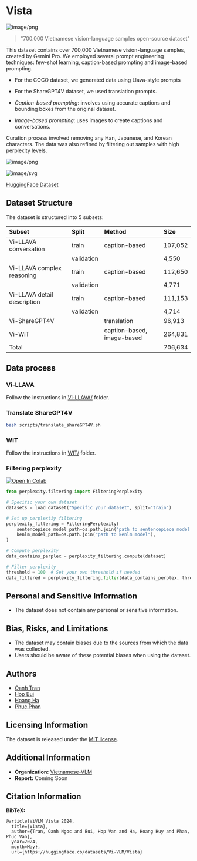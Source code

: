 # Vista

![image/png](https://cdn-uploads.huggingface.co/production/uploads/630a5ef0e81e1dea2cedcec0/a9hcD8YWqlmsaEHvr2ole.png)

> "700.000 Vietnamese vision-language samples open-source dataset"

This dataset contains over 700,000 Vietnamese vision-language samples, created by Gemini Pro. We employed several prompt engineering techniques: few-shot learning, caption-based prompting and image-based prompting.

- For the COCO dataset, we generated data using Llava-style prompts
- For the ShareGPT4V dataset, we used translation prompts.

- *Caption-based prompting*: involves using accurate captions and bounding boxes from the original dataset.
- *Image-based prompting*: uses images to create captions and conversations.

Curation process involved removing any Han, Japanese, and Korean characters. The data was also refined by filtering out samples with high perplexity levels.

![image/png](https://cdn-uploads.huggingface.co/production/uploads/617296c180f98c89a18948d2/mhVuEEC08oNHss_sxgWiA.png)

![image/svg](https://huggingface.co/front/assets/huggingface_logo.svg) 

[HuggingFace Dataset](https://huggingface.co/datasets/Vi-VLM/Vista)

## Dataset Structure

The dataset is structured into 5 subsets:

| Subset                      | Split      | Method                     | Size    |
|:-----------------------------|:------------|:----------------------------|:---------|
| Vi-LLAVA conversation       | train      | caption-based              | 107,052 |
|                             | validation |                            | 4,550   |
| Vi-LLAVA complex reasoning  | train      | caption-based              | 112,650 |
|                             | validation |                            | 4,771   |
| Vi-LLAVA detail description | train      | caption-based              | 111,153 |
|                             | validation |                            | 4,714   |
| Vi-ShareGPT4V               |            | translation                | 96,913  |
| Vi-WIT                      |            | caption-based, image-based | 264,831 |
| Total                       |            |                            | 706,634 |

## Data process

### Vi-LLAVA

Follow the instructions in [Vi-LLAVA/](https://github.com/Oztobuzz/Vista/tree/main/Vi-LLAVA) folder.

### Translate ShareGPT4V
```bash
bash scripts/translate_shareGPT4V.sh
```

### WIT

Follow the instructions in [WIT/](https://github.com/Oztobuzz/Vista/tree/main/WIT) folder.

### Filtering perplexity
[![Open In Colab](https://colab.research.google.com/assets/colab-badge.svg)](https://colab.research.google.com/github/Oztobuzz/Vista/blob/main/examples/filter_perplexity.ipynb)

``` python
from perplexity.filtering import FilteringPerplexity

# Specific your own dataset
datasets = load_dataset("Specific your dataset", split="train")

# Set up perplextiy filtering
perplexity_filtering = FilteringPerplexity(
    sentencepiece_model_path=os.path.join('path to sentencepiece model'),
    kenlm_model_path=os.path.join("path to kenlm model"),
)

# Compute perplexity
data_contains_perplex = perplexity_filtering.compute(dataset)

# Filter perplexity
threshold = 100  # Set your own threshold if needed
data_filtered = perplexity_filtering.filter(data_contains_perplex, threshold=threshold)
```

## Personal and Sensitive Information

- The dataset does not contain any personal or sensitive information.

## Bias, Risks, and Limitations

- The dataset may contain biases due to the sources from which the data was collected. 
- Users should be aware of these potential biases when using the dataset.

## Authors

- [Oanh Tran](https://www.linkedin.com/in/oanhtran2002/)
- [Hop Bui](https://github.com/hllj)
- [Hoang Ha](https://www.linkedin.com/in/hoanghavn/)
- [Phuc Phan](https://www.linkedin.com/in/pphuc/)

## Licensing Information

The dataset is released under the [MIT license](https://opensource.org/license/MIT).

## Additional Information

- **Organization:** [Vietnamese-VLM](https://huggingface.co/Vi-VLM)
- **Report:** Coming Soon

## Citation Information

**BibTeX:**

```
@article{ViVLM Vista 2024,
  title={Vista},
  author={Tran, Oanh Ngoc and Bui, Hop Van and Ha, Hoang Huy and Phan, Phuc Van},
  year=2024,
  month=May},
  url={https://huggingface.co/datasets/Vi-VLM/Vista}
```